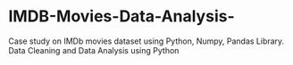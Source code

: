 # IMDB-Movies-Data-Analysis-
Case study on IMDb movies dataset using Python, Numpy, Pandas Library. Data Cleaning and Data Analysis using Python
